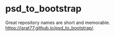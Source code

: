 # psd_to_bootstrap
Great repository names are short and memorable.
 https://israt77.github.io/psd_to_bootstrap/.
